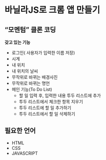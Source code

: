 # 바닐라JS로 크롬 앱 만들기

## “모멘텀” 클론 코딩


**갖고 있는 기능** 

- 로그인( 사용자가 입력한 이름 저장)
- 시계
- 내 위치
- 내 위치의 날씨
- 무작위로 바뀌는 배경사진
- 무작위로 바뀌는 명언
- 메인 기능(To Do List)
    - 할 일 입력 후, 입력한 내용 투두 리스트에 추가
    - 투두 리스트에서 체크한 항목 지우기
    - 투두 리스트에 할 일 추가하기
    - 투두 리스트에서 할 일 삭제하기

## 필요한 언어



- HTML
- CSS
- JAVASCRIPT
